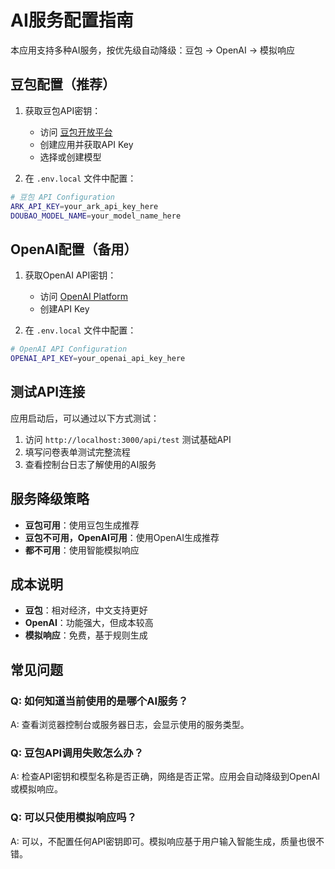 # AI服务配置指南

本应用支持多种AI服务，按优先级自动降级：豆包 → OpenAI → 模拟响应

## 豆包配置（推荐）

1. 获取豆包API密钥：
   - 访问 [豆包开放平台](https://console.volcengine.com/ark)
   - 创建应用并获取API Key
   - 选择或创建模型

2. 在 `.env.local` 文件中配置：
```bash
# 豆包 API Configuration
ARK_API_KEY=your_ark_api_key_here
DOUBAO_MODEL_NAME=your_model_name_here
```

## OpenAI配置（备用）

1. 获取OpenAI API密钥：
   - 访问 [OpenAI Platform](https://platform.openai.com/api-keys)
   - 创建API Key

2. 在 `.env.local` 文件中配置：
```bash
# OpenAI API Configuration
OPENAI_API_KEY=your_openai_api_key_here
```

## 测试API连接

应用启动后，可以通过以下方式测试：

1. 访问 `http://localhost:3000/api/test` 测试基础API
2. 填写问卷表单测试完整流程
3. 查看控制台日志了解使用的AI服务

## 服务降级策略

- **豆包可用**：使用豆包生成推荐
- **豆包不可用，OpenAI可用**：使用OpenAI生成推荐  
- **都不可用**：使用智能模拟响应

## 成本说明

- **豆包**：相对经济，中文支持更好
- **OpenAI**：功能强大，但成本较高
- **模拟响应**：免费，基于规则生成

## 常见问题

### Q: 如何知道当前使用的是哪个AI服务？
A: 查看浏览器控制台或服务器日志，会显示使用的服务类型。

### Q: 豆包API调用失败怎么办？
A: 检查API密钥和模型名称是否正确，网络是否正常。应用会自动降级到OpenAI或模拟响应。

### Q: 可以只使用模拟响应吗？
A: 可以，不配置任何API密钥即可。模拟响应基于用户输入智能生成，质量也很不错。
